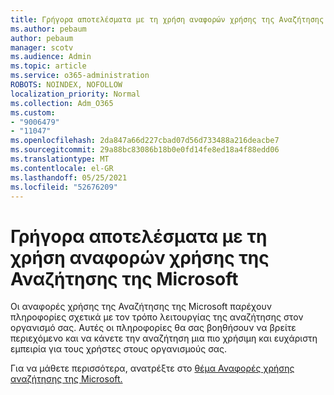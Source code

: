```yaml
---
title: Γρήγορα αποτελέσματα με τη χρήση αναφορών χρήσης της Αναζήτησης της Microsoft
ms.author: pebaum
author: pebaum
manager: scotv
ms.audience: Admin
ms.topic: article
ms.service: o365-administration
ROBOTS: NOINDEX, NOFOLLOW
localization_priority: Normal
ms.collection: Adm_O365
ms.custom:
- "9006479"
- "11047"
ms.openlocfilehash: 2da847a66d227cbad07d56d733488a216deacbe7
ms.sourcegitcommit: 29a88bc83086b18b0e0fd14fe8ed18a4f88edd06
ms.translationtype: MT
ms.contentlocale: el-GR
ms.lasthandoff: 05/25/2021
ms.locfileid: "52676209"
---
```

# <a name="get-started-with-using-microsoft-search-usage-reports"></a>Γρήγορα αποτελέσματα με τη χρήση αναφορών χρήσης της Αναζήτησης της Microsoft

Οι αναφορές χρήσης της Αναζήτησης της Microsoft παρέχουν πληροφορίες σχετικά με τον τρόπο λειτουργίας της αναζήτησης στον οργανισμό σας. Αυτές οι πληροφορίες θα σας βοηθήσουν να βρείτε περιεχόμενο και να κάνετε την αναζήτηση μια πιο χρήσιμη και ευχάριστη εμπειρία για τους χρήστες στους οργανισμούς σας.

Για να μάθετε περισσότερα, ανατρέξτε στο [θέμα Αναφορές χρήσης αναζήτησης της Microsoft.](https://go.microsoft.com/fwlink/?linkid=2152048)
